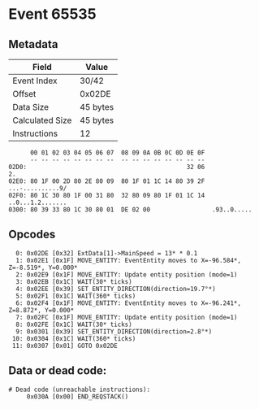 # Event 65535

## Metadata

| Field           | Value    |
|-----------------|----------|
| Event Index     | 30/42    |
| Offset          | 0x02DE   |
| Data Size       | 45 bytes |
| Calculated Size | 45 bytes |
| Instructions    | 12       |

```
      00 01 02 03 04 05 06 07  08 09 0A 0B 0C 0D 0E 0F
      -- -- -- -- -- -- -- --  -- -- -- -- -- -- -- --
02D0:                                            32 06                2.
02E0: 80 1F 00 2D 80 2E 80 09  80 1F 01 1C 14 80 39 2F  ...-..........9/
02F0: 80 1C 30 80 1F 00 31 80  32 80 09 80 1F 01 1C 14  ..0...1.2.......
0300: 80 39 33 80 1C 30 80 01  DE 02 00                 .93..0.....     
```

## Opcodes

```
  0: 0x02DE [0x32] ExtData[1]->MainSpeed = 13* * 0.1
  1: 0x02E1 [0x1F] MOVE_ENTITY: EventEntity moves to X=-96.584*, Z=-8.519*, Y=0.000*
  2: 0x02E9 [0x1F] MOVE_ENTITY: Update entity position (mode=1)
  3: 0x02EB [0x1C] WAIT(30* ticks)
  4: 0x02EE [0x39] SET_ENTITY_DIRECTION(direction=19.7°*)
  5: 0x02F1 [0x1C] WAIT(360* ticks)
  6: 0x02F4 [0x1F] MOVE_ENTITY: EventEntity moves to X=-96.241*, Z=8.872*, Y=0.000*
  7: 0x02FC [0x1F] MOVE_ENTITY: Update entity position (mode=1)
  8: 0x02FE [0x1C] WAIT(30* ticks)
  9: 0x0301 [0x39] SET_ENTITY_DIRECTION(direction=2.8°*)
 10: 0x0304 [0x1C] WAIT(360* ticks)
 11: 0x0307 [0x01] GOTO 0x02DE
```

## Data or dead code:

```
# Dead code (unreachable instructions):
     0x030A [0x00] END_REQSTACK()
```